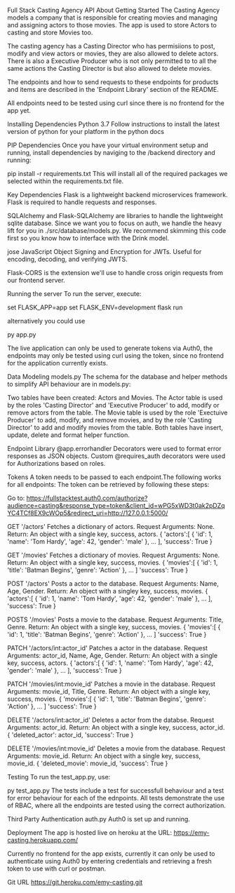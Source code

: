 Full Stack Casting Agency API
About
Getting Started
The Casting Agency models a company that is responsible for creating movies and managing and assigning actors to those movies. The app is used to store Actors to casting and store Movies too.

The casting agency has a Casting Director who has permisiions to post, modify and view actors or movies, they are also allowed to delete actors. There is also a Executive Producer who is not only permitted to to all the same actions the Casting Director is but also allowed to delete movies.

The endpoints and how to send requests to these endpoints for products and items are described in the 'Endpoint Library' section of the README.

All endpoints need to be tested using curl since there is no frontend for the app yet.

Installing Dependencies
Python 3.7
Follow instructions to install the latest version of python for your platform in the python docs

PIP Dependencies
Once you have your virtual environment setup and running, install dependencies by naviging to the /backend directory and running:

pip install -r requirements.txt
This will install all of the required packages we selected within the requirements.txt file.

Key Dependencies
Flask is a lightweight backend microservices framework. Flask is required to handle requests and responses.

SQLAlchemy and Flask-SQLAlchemy are libraries to handle the lightweight sqlite database. Since we want you to focus on auth, we handle the heavy lift for you in ./src/database/models.py. We recommend skimming this code first so you know how to interface with the Drink model.

jose JavaScript Object Signing and Encryption for JWTs. Useful for encoding, decoding, and verifying JWTS.

Flask-CORS is the extension we'll use to handle cross origin requests from our frontend server.

Running the server
To run the server, execute:

set FLASK_APP=app
set FLASK_ENV=development
flask run
 
alternatively you could use 

py app.py

The live application can only be used to generate tokens via Auth0, the endpoints may only be tested using curl using the token, since no frontend for the application currently exists.

Data Modeling
models.py
The schema for the database and helper methods to simplify API behaviour are in models.py:

Two tables have been created: Actors and Movies.
The Actor table is used by the roles 'Casting Director' and 'Executive Producer' to add, modify or remove actors from the table.
The Movie table is used by the role 'Exectuive Producer' to add, modify, and remove movies, and by the role 'Casting Director' to add and modify movies from the table.
Both tables have insert, update, delete and format helper function.

Endpoint Library
@app.errorhandler
Decorators were used to format error responses as JSON objects. Custom @requires_auth decorators were used for Authorizations based on roles.

Tokens
A token needs to be passed to each endpoint.The following works for all endpoints: The token can be retrieved by following these steps:

Go to: https://fullstacktest.auth0.com/authorize?audience=casting&response_type=token&client_id=wPG5xWD3t0ak2pDZqYC4TCf8EX9cWOp5&redirect_uri=http://127.0.0.1:5000/ 


GET '/actors'
Fetches a dictionary of actors.
Request Arguments: None.
Return: An object with a single key, success, actors. {
'actors':[ { 'id': 1, 'name': 'Tom Hardy', 'age': 42, 'gender': 'male' }, ... ], 'success': True }

GET '/movies'
Fetches a dictionary of movies.
Request Arguments: None.
Return: An object with a single key, success, movies. { 'movies':[ { 'id': 1, 'title': 'Batman Begins', 'genre': 'Action' }, ... ] 'success': True }

POST '/actors'
Posts a actor to the database.
Request Arguments: Name, Age, Gender.
Return: An object with a singley key, success, movies. {
'actors':[ { 'id': 1, 'name': 'Tom Hardy', 'age': 42, 'gender': 'male' }, ... ], 'success': True }

POSTS '/movies'
Posts a movie to the database.
Request Arguments: Title, Genre.
Return: An object with a single key, success, movies. { 'movies':[ { 'id': 1, 'title': 'Batman Begins', 'genre': 'Action' }, ... ] 'success': True }

PATCH '/actors/int:actor_id'
Patches a actor in the database.
Request Arguments: actor_id, Name, Age, Gender.
Return: An object with a single key, success, actors. {
'actors':[ { 'id': 1, 'name': 'Tom Hardy', 'age': 42, 'gender': 'male' }, ... ], 'success': True }

PATCH '/movies/int:movie_id'
Patches a movie in the database.
Request Arguments: movie_id, Title, Genre.
Return: An object with a single key, success, movies. { 'movies':[ { 'id': 1, 'title': 'Batman Begins', 'genre': 'Action' }, ... ] 'success': True }

DELETE '/actors/int:actor_id'
Deletes a actor from the databse.
Request Arguments: actor_id.
Return: An object with a single key, success, actor_id. { 'deleted_actor': actor_id, 'success': True }

DELETE '/movies/int:movie_id'
Deletes a movie from the database.
Request Arguments: movie_id.
Return: An object with a single key, success, movie_id. { 'deleted_movie': movie_id, 'success': True }

Testing
To run the test_app.py, use:

py test_app.py
The tests include a test for successfull behaviour and a test for error behaviour for each of the ednpoints. All tests demonstrate the use of RBAC, where all the endpoints are tested using the correct authorization.

Third Party Authentication
auth.py
Auth0 is set up and running.

Deployment
The app is hosted live on heroku at the URL: https://emy-casting.herokuapp.com/

Currently no frontend for the app exists, currently it can only be used to authenticate using Auth0 by entering credentials and retrieving a fresh token to use with curl or postman.

Git URL
https://git.heroku.com/emy-casting.git